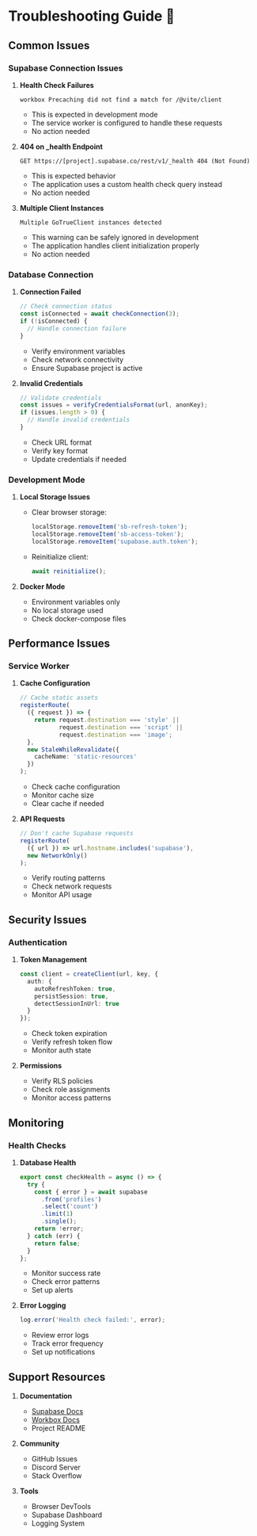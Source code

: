 # Troubleshooting Guide 🔧

## Common Issues

### Supabase Connection Issues

1. **Health Check Failures**
   ```
   workbox Precaching did not find a match for /@vite/client
   ```
   - This is expected in development mode
   - The service worker is configured to handle these requests
   - No action needed

2. **404 on _health Endpoint**
   ```
   GET https://[project].supabase.co/rest/v1/_health 404 (Not Found)
   ```
   - This is expected behavior
   - The application uses a custom health check query instead
   - No action needed

3. **Multiple Client Instances**
   ```
   Multiple GoTrueClient instances detected
   ```
   - This warning can be safely ignored in development
   - The application handles client initialization properly
   - No action needed

### Database Connection

1. **Connection Failed**
   ```typescript
   // Check connection status
   const isConnected = await checkConnection(3);
   if (!isConnected) {
     // Handle connection failure
   }
   ```
   - Verify environment variables
   - Check network connectivity
   - Ensure Supabase project is active

2. **Invalid Credentials**
   ```typescript
   // Validate credentials
   const issues = verifyCredentialsFormat(url, anonKey);
   if (issues.length > 0) {
     // Handle invalid credentials
   }
   ```
   - Check URL format
   - Verify key format
   - Update credentials if needed

### Development Mode

1. **Local Storage Issues**
   - Clear browser storage:
     ```typescript
     localStorage.removeItem('sb-refresh-token');
     localStorage.removeItem('sb-access-token');
     localStorage.removeItem('supabase.auth.token');
     ```
   - Reinitialize client:
     ```typescript
     await reinitialize();
     ```

2. **Docker Mode**
   - Environment variables only
   - No local storage used
   - Check docker-compose files

## Performance Issues

### Service Worker

1. **Cache Configuration**
   ```typescript
   // Cache static assets
   registerRoute(
     ({ request }) => {
       return request.destination === 'style' ||
              request.destination === 'script' ||
              request.destination === 'image';
     },
     new StaleWhileRevalidate({
       cacheName: 'static-resources'
     })
   );
   ```
   - Check cache configuration
   - Monitor cache size
   - Clear cache if needed

2. **API Requests**
   ```typescript
   // Don't cache Supabase requests
   registerRoute(
     ({ url }) => url.hostname.includes('supabase'),
     new NetworkOnly()
   );
   ```
   - Verify routing patterns
   - Check network requests
   - Monitor API usage

## Security Issues

### Authentication

1. **Token Management**
   ```typescript
   const client = createClient(url, key, {
     auth: {
       autoRefreshToken: true,
       persistSession: true,
       detectSessionInUrl: true
     }
   });
   ```
   - Check token expiration
   - Verify refresh token flow
   - Monitor auth state

2. **Permissions**
   - Verify RLS policies
   - Check role assignments
   - Monitor access patterns

## Monitoring

### Health Checks

1. **Database Health**
   ```typescript
   export const checkHealth = async () => {
     try {
       const { error } = await supabase
         .from('profiles')
         .select('count')
         .limit(1)
         .single();
       return !error;
     } catch (err) {
       return false;
     }
   };
   ```
   - Monitor success rate
   - Check error patterns
   - Set up alerts

2. **Error Logging**
   ```typescript
   log.error('Health check failed:', error);
   ```
   - Review error logs
   - Track error frequency
   - Set up notifications

## Support Resources

1. **Documentation**
   - [Supabase Docs](https://supabase.com/docs)
   - [Workbox Docs](https://developers.google.com/web/tools/workbox)
   - Project README

2. **Community**
   - GitHub Issues
   - Discord Server
   - Stack Overflow

3. **Tools**
   - Browser DevTools
   - Supabase Dashboard
   - Logging System